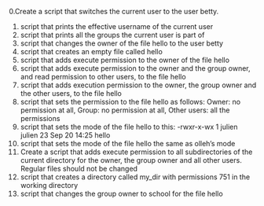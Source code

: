 0.Create a script that switches the current user to the user betty.
1. script that prints the effective username of the current user
2. script that prints all the groups the current user is part of
3.  script that changes the owner of the file hello to the user betty
4. script that creates an empty file called hello
5.  script that adds execute permission to the owner of the file hello
6. script that adds execute permission to the owner and the group owner, and read permission to other users, to the file hello
7. script that adds execution permission to the owner, the group owner and the other users, to the file hello
8. script that sets the permission to the file hello as follows: Owner: no permission at all, Group: no permission at all, Other users: all the permissions
9. script that sets the mode of the file hello to this: -rwxr-x-wx 1 julien julien 23 Sep 20 14:25 hello
10. script that sets the mode of the file hello the same as olleh’s mode
11. Create a script that adds execute permission to all subdirectories of the current directory for the owner, the group owner and all other users. Regular files should not be changed
12. script that creates a directory called my_dir with permissions 751 in the working directory
13. script that changes the group owner to school for the file hello
